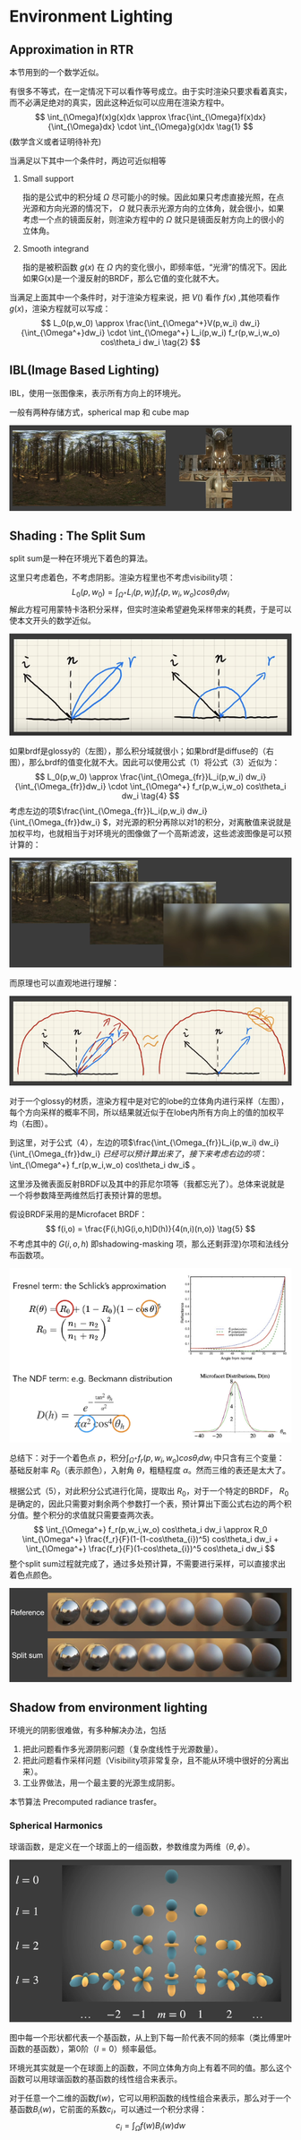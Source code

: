 # Environment Lighting

## Approximation in RTR

本节用到的一个数学近似。

有很多不等式，在一定情况下可以看作等号成立。由于实时渲染只要求看着真实，而不必满足绝对的真实，因此这种近似可以应用在渲染方程中。
$$
\int_{\Omega}f(x)g(x)dx \approx \frac{\int_{\Omega}f(x)dx}{\int_{\Omega}dx} \cdot \int_{\Omega}g(x)dx \tag{1}
$$
(数学含义或者证明待补充)

当满足以下其中一个条件时，两边可近似相等

1. Small support 

   指的是公式中的积分域 $\Omega$ 尽可能小的时候。因此如果只考虑直接光照，在点光源和方向光源的情况下， $\Omega$ 就只表示光源方向的立体角，就会很小，如果考虑一个点的镜面反射，则渲染方程中的 $\Omega$ 就只是镜面反射方向上的很小的立体角。

2. Smooth integrand

   指的是被积函数 $g(x)$ 在 $\Omega$ 内的变化很小，即频率低，“光滑”的情况下。因此如果G(x)是一个漫反射的BRDF，那么它值的变化就不大。

当满足上面其中一个条件时，对于渲染方程来说，把 $V()$ 看作 $f(x)$ ,其他项看作 $g(x)$，渲染方程就可以写成：
$$
L_0(p,w_0) \approx \frac{\int_{\Omega^+}V(p,w_i) dw_i}{\int_{\Omega^+}dw_i} \cdot \int_{\Omega^+} L_i(p,w_i) f_r(p,w_i,w_o) cos\theta_i dw_i \tag{2}
$$

## IBL(Image Based Lighting)

IBL，使用一张图像来，表示所有方向上的环境光。

一般有两种存储方式，spherical map 和 cube map

![image-20211121144410613](https://raw.githubusercontent.com/L-Aidan/Images/main/img/202111211444705.png)



## Shading : The Split Sum

split sum是一种在环境光下着色的算法。

这里只考虑着色，不考虑阴影。渲染方程里也不考虑visibility项：
$$
L_0(p,w_0) = \int_{\Omega^+} L_i(p,w_i) f_r(p,w_i,w_o) cos\theta_i  dw_i \tag{3}
$$
解此方程可用蒙特卡洛积分采样，但实时渲染希望避免采样带来的耗费，于是可以使本文开头的数学近似。

![image-20211121154654370](https://raw.githubusercontent.com/L-Aidan/Images/main/img/202111211546405.png)

如果brdf是glossy的（左图），那么积分域就很小；如果brdf是diffuse的（右图），那么brdf的值变化就不大。因此可以使用公式（1）将公式（3）近似为：
$$
L_0(p,w_0) \approx \frac{\int_{\Omega_{fr}}L_i(p,w_i) dw_i}{\int_{\Omega_{fr}}dw_i} \cdot \int_{\Omega^+} f_r(p,w_i,w_o) cos\theta_i dw_i \tag{4}
$$
考虑左边的项$\frac{\int_{\Omega_{fr}}L_i(p,w_i) dw_i}{\int_{\Omega_{fr}}dw_i} $，对光源的积分再除以对1的积分，对离散值来说就是加权平均，也就相当于对环境光的图像做了一个高斯滤波，这些滤波图像是可以预计算的：

![image-20211121155204872](https://raw.githubusercontent.com/L-Aidan/Images/main/img/202111211552950.png)

而原理也可以直观地进行理解：

![image-20211121155303669](https://raw.githubusercontent.com/L-Aidan/Images/main/img/202111211553711.png)

对于一个glossy的材质，渲染方程中是对它的lobe的立体角内进行采样（左图），每个方向采样的概率不同，所以结果就近似于在lobe内所有方向上的值的加权平均（右图）。

到这里，对于公式（4），左边的项$\frac{\int_{\Omega_{fr}}L_i(p,w_i) dw_i}{\int_{\Omega_{fr}}dw_i} $已经可以预计算出来了，接下来考虑右边的项：$\int_{\Omega^+} f_r(p,w_i,w_o) cos\theta_i dw_i$ 。

这里涉及微表面反射BRDF以及其中的菲尼尔项等（我都忘光了）。总体来说就是一个将参数降至两维然后打表预计算的思想。

假设BRDF采用的是Microfacet BRDF：
$$
f(i,o) = \frac{F(i,h)G(i,o,h)D(h)}{4(n,i)(n,o)} \tag{5}
$$
不考虑其中的 $G(i,o,h)$ 即shadowing-masking 项，那么还剩菲涅}尔项和法线分布函数项。

![image-20211123134053870](https://raw.githubusercontent.com/L-Aidan/Images/main/img/202111231341983.png)

总结下：对于一个着色点 $p$，积分$\int_{\Omega^+} f_r(p,w_i,w_o) cos\theta_i dw_i$ 中只含有三个变量：基础反射率 $R_0$（表示颜色），入射角 $\theta$，粗糙程度 $\alpha$。然而三维的表还是太大了。

根据公式（5），对此积分公式进行化简，提取出 $R_0$，对于一个特定的BRDF， $R_0$是确定的，因此只需要对剩余两个参数打一个表，预计算出下面公式右边的两个积分值。整个积分的求值就只需要查两次表。
$$
\int_{\Omega^+} f_r(p,w_i,w_o) cos\theta_i dw_i \approx R_0 \int_{\Omega^+} \frac{f_r}{F}(1-(1-cos\theta_{i})^5) cos\theta_i dw_i + \int_{\Omega^+} \frac{f_r}{F}(1-cos\theta_{i})^5 cos\theta_i dw_i
$$
整个split sum过程就完成了，通过多处预计算，不需要进行采样，可以直接求出着色点颜色。

![image-20211123140138808](https://raw.githubusercontent.com/L-Aidan/Images/main/img/202111231401907.png)



## Shadow from environment lighting

环境光的阴影很难做，有多种解决办法，包括

1. 把此问题看作多光源阴影问题（复杂度线性于光源数量）。
2. 把此问题看作采样问题（Visibility项非常复杂，且不能从环境中很好的分离出来）。
3. 工业界做法，用一个最主要的光源生成阴影。

本节算法 Precomputed radiance trasfer。

### Spherical Harmonics

球谐函数，是定义在一个球面上的一组函数，参数维度为两维（$\theta, \phi$）。

![image-20211125125706889](https://raw.githubusercontent.com/L-Aidan/Images/main/img/202111251257018.png)

图中每一个形状都代表一个基函数，从上到下每一阶代表不同的频率（类比傅里叶函数的基函数），第0阶（$l = 0$）频率最低。

环境光其实就是一个在球面上的函数，不同立体角方向上有着不同的值。那么这个函数可以用球谐函数的基函数的线性组合来表示。

对于任意一个二维的函数$f(w)$，它可以用积函数的线性组合来表示，那么对于一个基函数$B_i(w)$，它前面的系数$c_i$，可以通过一个积分求得：
$$
c_i = \int_\Omega f(w)B_i(w)dw
$$
